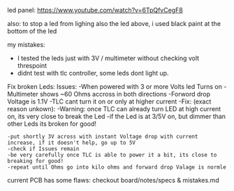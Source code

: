 led panel:
https://www.youtube.com/watch?v=6TpQfvCegF8

also: to stop a led from lighing also the led above, i used black paint at the bottom of the led

my mistakes:
- I tested the leds just with 3V / multimeter without checking volt threspoint
- didnt test with tlc controller, some leds dont light up.

Fix broken Leds:
Issues:
	-When powered with 3 or more Volts led Turns on
	-Multimeter shows ~60 Ohms accross in both directions
	-Forword drop Voltage is 1.1V
	-TLC cant turn it on or only at higher current
-Fix: (exact reason unkown):
	-Warning: once TLC can already turn LED at high current on, its very close to break the Led
	-if the Led is at 3/5V on, but dimmer than other Leds its broken for good! 

	-put shortly 3V across with instant Voltage drop with current increase, if it doesn't help, go up to 5V
	-check if Issues remain
	-be very carefully once TLC is able to power it a bit, its close to breaking for good!
	-repeat until Ohms go into kilo ohms and forward drop Valage is normle


current PCB has some flaws: checkout board/notes/specs & mistakes.md


